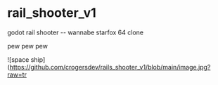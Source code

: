 # rail_shooter_v1
godot rail shooter -- wannabe starfox 64 clone

pew pew pew

![space ship](https://github.com/crogersdev/rails_shooter_v1/blob/main/image.jpg?raw=tr
